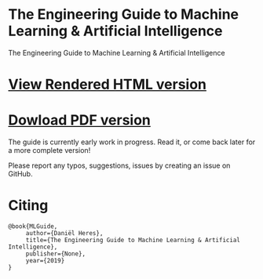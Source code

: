 # The Engineering Guide to Machine Learning & Artificial Intelligence
The Engineering Guide to Machine Learning &amp; Artificial Intelligence


[View Rendered HTML version](http://common-ai.github.io/ml-guide)
===

[Dowload PDF version](https://github.com/common-ai/ml-guide/raw/master/guide.pdf)
===

The guide is currently early work in progress.
Read it, or come back later for a more complete version!

Please report any typos, suggestions, issues by creating an issue on GitHub.


Citing
===
```
@book{MLGuide,
     author={Daniël Heres},
     title={The Engineering Guide to Machine Learning & Artificial Intelligence},
     publisher={None},
     year={2019}
}
```
